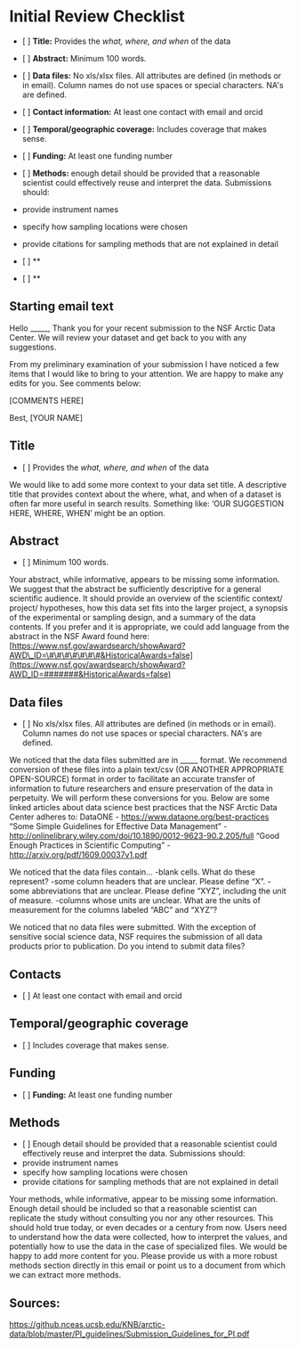 Initial Review Checklist
================

-   \[ \] **Title:** Provides the *what, where, and when* of the data
-   \[ \] **Abstract:** Minimum 100 words.
-   \[ \] **Data files:** No xls/xlsx files. All attributes are defined (in methods or in email). Column names do not use spaces or special characters. NA's are defined.
-   \[ \] **Contact information:** At least one contact with email and orcid
-   \[ \] **Temporal/geographic coverage:** Includes coverage that makes sense.
-   \[ \] **Funding:** At least one funding number
-   \[ \] **Methods:** enough detail should be provided that a reasonable scientist could effectively reuse and interpret the data. Submissions should:
-   provide instrument names
-   specify how sampling locations were chosen
-   provide citations for sampling methods that are not explained in detail

-   \[ \] \*\*
-   \[ \] \*\*

Starting email text
-------------------

Hello \_\_\_\_\_, Thank you for your recent submission to the NSF Arctic Data Center. We will review your dataset and get back to you with any suggestions.

From my preliminary examination of your submission I have noticed a few items that I would like to bring to your attention. We are happy to make any edits for you. See comments below:

\[COMMENTS HERE\]

Best, \[YOUR NAME\]

Title
-----

-   \[ \] Provides the *what, where, and when* of the data

We would like to add some more context to your data set title. A descriptive title that provides context about the where, what, and when of a dataset is often far more useful in search results. Something like: ‘OUR SUGGESTION HERE, WHERE, WHEN’ might be an option.

Abstract
--------

-   \[ \] Minimum 100 words.

Your abstract, while informative, appears to be missing some information. We suggest that the abstract be sufficiently descriptive for a general scientific audience. It should provide an overview of the scientific context/ project/ hypotheses, how this data set fits into the larger project, a synopsis of the experimental or sampling design, and a summary of the data contents. If you prefer and it is appropriate, we could add language from the abstract in the NSF Award found here: [https://www.nsf.gov/awardsearch/showAward?AWD\_ID=\#\#\#\#\#\#\#&HistoricalAwards=false](https://www.nsf.gov/awardsearch/showAward?AWD_ID=#######&HistoricalAwards=false)

Data files
----------

-   \[ \] No xls/xlsx files. All attributes are defined (in methods or in email). Column names do not use spaces or special characters. NA's are defined.

We noticed that the data files submitted are in \_\_\_\_\_ format. We recommend conversion of these files into a plain text/csv (OR ANOTHER APPROPRIATE OPEN-SOURCE) format in order to facilitate an accurate transfer of information to future researchers and ensure preservation of the data in perpetuity. We will perform these conversions for you. Below are some linked articles about data science best practices that the NSF Arctic Data Center adheres to: DataONE - <https://www.dataone.org/best-practices> “Some Simple Guidelines for Effective Data Management” - <http://onlinelibrary.wiley.com/doi/10.1890/0012-9623-90.2.205/full> “Good Enough Practices in Scientific Computing” - <http://arxiv.org/pdf/1609.00037v1.pdf>

We noticed that the data files contain… -blank cells. What do these represent? -some column headers that are unclear. Please define “X”. -some abbreviations that are unclear. Please define “XYZ”, including the unit of measure. -columns whose units are unclear. What are the units of measurement for the columns labeled “ABC” and “XYZ”?

We noticed that no data files were submitted. With the exception of sensitive social science data, NSF requires the submission of all data products prior to publication. Do you intend to submit data files?

Contacts
--------

-   \[ \] At least one contact with email and orcid

Temporal/geographic coverage
----------------------------

-   \[ \] Includes coverage that makes sense.

Funding
-------

-   \[ \] **Funding:** At least one funding number

Methods
-------

-   \[ \] Enough detail should be provided that a reasonable scientist could effectively reuse and interpret the data. Submissions should:
-   provide instrument names
-   specify how sampling locations were chosen
-   provide citations for sampling methods that are not explained in detail

Your methods, while informative, appear to be missing some information. Enough detail should be included so that a reasonable scientist can replicate the study without consulting you nor any other resources. This should hold true today, or even decades or a century from now. Users need to understand how the data were collected, how to interpret the values, and potentially how to use the data in the case of specialized files. We would be happy to add more content for you. Please provide us with a more robust methods section directly in this email or point us to a document from which we can extract more methods.

Sources:
--------

<https://github.nceas.ucsb.edu/KNB/arctic-data/blob/master/PI_guidelines/Submission_Guidelines_for_PI.pdf>
